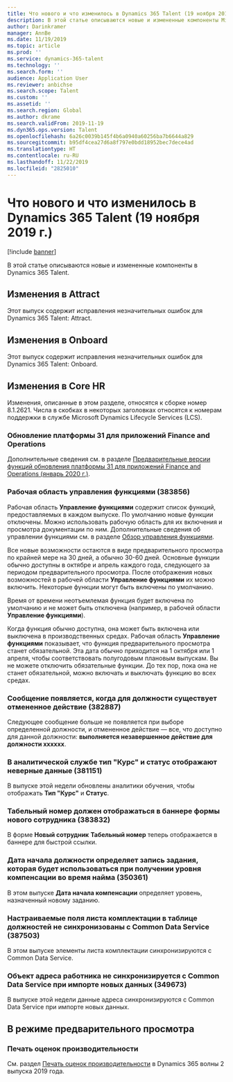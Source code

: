 ```yaml
---
title: Что нового и что изменилось в Dynamics 365 Talent (19 ноября 2019 г.)
description: В этой статье описываются новые и измененные компоненты Microsoft Dynamics 365 Talent.
author: Darinkramer
manager: AnnBe
ms.date: 11/19/2019
ms.topic: article
ms.prod: ''
ms.service: dynamics-365-talent
ms.technology: ''
ms.search.form: ''
audience: Application User
ms.reviewer: anbichse
ms.search.scope: Talent
ms.custom: ''
ms.assetid: ''
ms.search.region: Global
ms.author: dkrame
ms.search.validFrom: 2019-11-19
ms.dyn365.ops.version: Talent
ms.openlocfilehash: 6a26c0039b145f4b6a0940a60256ba7b6644a829
ms.sourcegitcommit: b95df4cea27d6a8f797e0bdd18952bec7dece4ad
ms.translationtype: HT
ms.contentlocale: ru-RU
ms.lasthandoff: 11/22/2019
ms.locfileid: "2825010"
---
```

# <a name="whats-new-or-changed-in-dynamics-365-talent-november-19-2019"></a>Что нового и что изменилось в Dynamics 365 Talent (19 ноября 2019 г.)

[!include [banner](includes/banner.md)]

В этой статье описываются новые и измененные компоненты в Dynamics 365 Talent.

## <a name="changes-in-attract"></a>Изменения в Attract

Этот выпуск содержит исправления незначительных ошибок для Dynamics 365 Talent: Attract.

## <a name="changes-in-onboard"></a>Изменения в Onboard

Этот выпуск содержит исправления незначительных ошибок для Dynamics 365 Talent: Onboard.

## <a name="changes-in-core-hr"></a>Изменения в Core HR

Изменения, описанные в этом разделе, относятся к сборке номер 8.1.2621. Числа в скобках в некоторых заголовках относятся к номерам поддержки в службе Microsoft Dynamics Lifecycle Services (LCS).

### <a name="platform-update-31-for-finance-and-operations-apps"></a>Обновление платформы 31 для приложений Finance and Operations

Дополнительные сведения см. в разделе [Предварительные версии функций обновления платформы 31 для приложений Finance and Operations (январь 2020 г.)](https://docs.microsoft.com/dynamics365/fin-ops-core/dev-itpro/get-started/whats-new-platform-update-31).

### <a name="feature-management-workspace-383856"></a>Рабочая область управления функциями (383856)

Рабочая область **Управление функциями** содержит список функций, предоставляемых в каждом выпуске. По умолчанию новые функции отключены. Можно использовать рабочую область для их включения и просмотра документации по ним. Дополнительные сведения об управлении функциями см. в разделе [Обзор управления функциями](https://docs.microsoft.com/dynamics365/fin-ops-core/fin-ops/get-started/feature-management/feature-management-overview).

Все новые возможности остаются в виде предварительного просмотра по крайней мере на 30 дней, а обычно 30-60 дней. Основные функции обычно доступны в октябре и апрель каждого года, следующего за периодом предварительного просмотра. После отображения новых возможностей в рабочей области **Управление функциями** их можно включить. Некоторые функции могут быть включены по умолчанию.
 
Время от времени неотъемлемая функция будет включена по умолчанию и не может быть отключена (например, в рабочей области **Управление функциями**).
 
Когда функция обычно доступна, она может быть включена или выключена в производственных средах. Рабочая область **Управление функциями** показывает, что функция предварительного просмотра станет обязательной. Эта дата обычно приходится на 1 октября или 1 апреля, чтобы соответствовать полугодовым плановым выпускам. Вы не можете отключить обязательные функции. До тех пор, пока она не станет обязательной, можно включать и выключать функцию во всех средах.

### <a name="message-appears-when-canceled-action-exists-for-a-position-382887"></a>Сообщение появляется, когда для должности существует отмененное действие (382887)

Следующее сообщение больше не появляется при выборе определенной должности, и отмененное действие — все, что доступно для данной должности: **выполняется незавершенное действие для должности xxxxxx**.

### <a name="in-learning-analytics-the-course-type-and-status-display-incorrect-data-381151"></a>В аналитической службе тип "Курс" и статус отображают неверные данные (381151)

В выпуске этой недели обновлены аналитики обучения, чтобы отображать **Тип "Курс"** и **Статус**.

### <a name="personnel-number-should-display-in-the-new-worker-form-banner-383832"></a>Табельный номер должен отображаться в баннере формы нового сотрудника (383832)

В форме **Новый сотрудник** **Табельный номер** теперь отображается в баннере для быстрой ссылки.

### <a name="position-start-date-determines-the-job-record-to-use-when-retrieving-a-compensation-level-during-hire-350361"></a>Дата начала должности определяет запись задания, которая будет использоваться при получении уровня компенсации во время найма (350361)

В этом выпуске **Дата начала компенсации** определяет уровень, назначенный новому заданию.

### <a name="custom-pick-list-fields-in-the-position-table-arent-synchronized-to-common-data-service-387503"></a>Настраиваемые поля листа комплектации в таблице должностей не синхронизованы с Common Data Service (387503)

В этом выпуске элементы листа комплектации синхронизируются с Common Data Service.

### <a name="worker-address-entity-doesnt-synchronize-with-common-data-service-while-importing-new-data-349673"></a>Объект адреса работника не синхронизируется с Common Data Service при импорте новых данных (349673)

В выпуске этой недели данные адреса синхронизируются с Common Data Service при импорте новых данных.

## <a name="in-preview"></a>В режиме предварительного просмотра

### <a name="print-performance-reviews"></a>Печать оценок производительности

См. раздел [Печать оценок производительности](https://docs.microsoft.com/dynamics365-release-plan/2019wave2/dynamics365-talent/print-performance-reviews) в Dynamics 365 волны 2 выпуска 2019 года.
